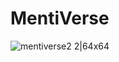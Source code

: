 # MentiVerse
![mentiverse2 2|64x64](https://user-images.githubusercontent.com/82118793/212145538-06358b2e-355f-4bab-8272-e1cc575d6149.png)
